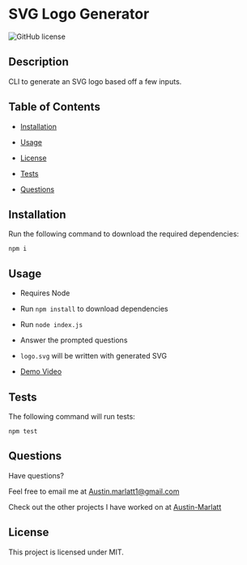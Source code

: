 # SVG Logo Generator
![GitHub license](https://img.shields.io/badge/license-MIT-purple.svg)

## Description 

CLI to generate an SVG logo based off a few inputs.

## Table of Contents

* [Installation](#installation)

* [Usage](#usage)

* [License](#license)

* [Tests](#tests)

* [Questions](#questions)

## Installation

Run the following command to download the required dependencies: 

```
npm i
```

## Usage

- Requires Node 

- Run `npm install` to download dependencies 

- Run `node index.js` 

- Answer the prompted questions 

- `logo.svg` will be written with generated SVG

- [Demo Video](https://drive.google.com/file/d/1SwF7dtMWziC5Zs7QlGH08jwOaMFsFqJn/view?usp=sharing)

## Tests

The following command will run tests:

```
npm test
```

## Questions

Have questions?

Feel free to email me at [Austin.marlatt1@gmail.com](Austin.marlatt1@gmail.com)

Check out the other projects I have worked on at [Austin-Marlatt](https://github.com/Austin-Marlatt/)

 ## License
  
  This project is licensed under MIT.
